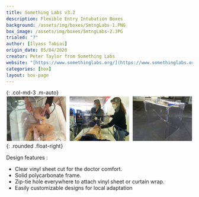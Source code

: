 ```yaml
---
title: Something Labs v3.2
description: Flexible Entry Intubation Boxes
background: /assets/img/boxes/SmtngLabs-1.PNG
box_image: /assets/img/boxes/SmtngLabs-2.JPG
trialed: "?"
author: [Ilyass Tabiai]
origin_date: 05/04/2020
creator: Peter Taylor from Something Labs
website: "[https://www.somethinglabs.org/](https://www.somethinglabs.org/)"
categories: [box]
layout: box-page
---
```


{: .col-md-3 .m-auto}
![alt text](/assets/img/boxes/SmtngLabs-1.PNG)
{: .rounded .float-right}

Design features :
* Clear vinyl sheet cut for the doctor comfort.
* Solid polycarbonate frame.
* Zip-tie hole everywhere to attach vinyl sheet or curtain wrap.
* Easily customizable designs for local adaptation